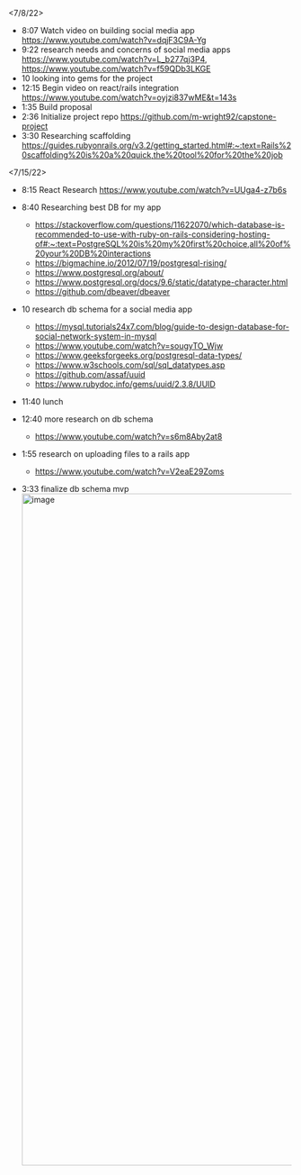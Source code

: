 <!-- Research and planning log -->
<7/8/22>
* 8:07 Watch video on building social media app https://www.youtube.com/watch?v=dqjF3C9A-Yg
* 9:22 research needs and concerns of social media apps https://www.youtube.com/watch?v=L_b277qj3P4, https://www.youtube.com/watch?v=f59QDb3LKGE
* 10 looking into gems for the project
* 12:15 Begin video on react/rails integration https://www.youtube.com/watch?v=oyjzi837wME&t=143s
* 1:35 Build proposal
* 2:36 Initialize project repo https://github.com/m-wright92/capstone-project
* 3:30 Researching scaffolding https://guides.rubyonrails.org/v3.2/getting_started.html#:~:text=Rails%20scaffolding%20is%20a%20quick,the%20tool%20for%20the%20job

<7/15/22>
* 8:15 React Research https://www.youtube.com/watch?v=UUga4-z7b6s
* 8:40 Researching best DB for my app
  * https://stackoverflow.com/questions/11622070/which-database-is-recommended-to-use-with-ruby-on-rails-considering-hosting-of#:~:text=PostgreSQL%20is%20my%20first%20choice,all%20of%20your%20DB%20interactions
  * https://bigmachine.io/2012/07/19/postgresql-rising/
  * https://www.postgresql.org/about/
  * https://www.postgresql.org/docs/9.6/static/datatype-character.html
  * https://github.com/dbeaver/dbeaver
* 10 research db schema for a social media app
  * https://mysql.tutorials24x7.com/blog/guide-to-design-database-for-social-network-system-in-mysql
  * https://www.youtube.com/watch?v=sougyTO_Wjw
  * https://www.geeksforgeeks.org/postgresql-data-types/
  * https://www.w3schools.com/sql/sql_datatypes.asp
  * https://github.com/assaf/uuid
  * https://www.rubydoc.info/gems/uuid/2.3.8/UUID
* 11:40 lunch
* 12:40 more research on db schema
  * https://www.youtube.com/watch?v=s6m8Aby2at8

* 1:55 research on uploading files to a rails app
  * https://www.youtube.com/watch?v=V2eaE29Zoms

* 3:33 finalize db schema mvp
  <img width="1193" alt="image" src="https://user-images.githubusercontent.com/101528112/179325210-5d4ae859-47b1-4041-8f79-164b911cdcf4.png">

  


